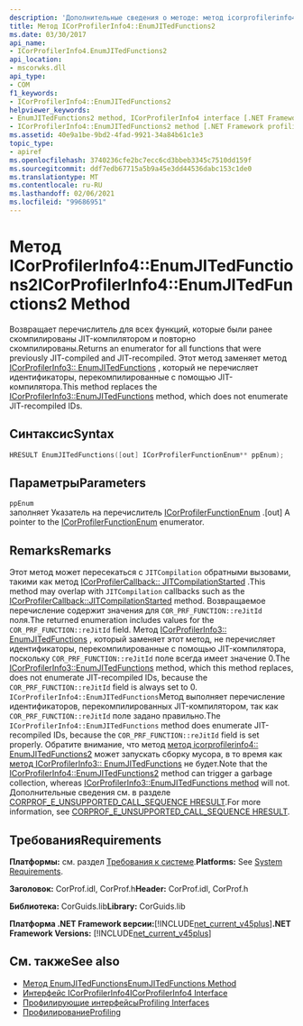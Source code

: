 ```yaml
---
description: 'Дополнительные сведения о методе: метод icorprofilerinfo4:: EnumJITedFunctions2'
title: Метод ICorProfilerInfo4::EnumJITedFunctions2
ms.date: 03/30/2017
api_name:
- ICorProfilerInfo4.EnumJITedFunctions2
api_location:
- mscorwks.dll
api_type:
- COM
f1_keywords:
- ICorProfilerInfo4::EnumJITedFunctions2
helpviewer_keywords:
- EnumJITedFunctions2 method, ICorProfilerInfo4 interface [.NET Framework profiling]
- ICorProfilerInfo4::EnumJITedFunctions2 method [.NET Framework profiling]
ms.assetid: 40e9a1be-9bd2-4fad-9921-34a84b61c1e3
topic_type:
- apiref
ms.openlocfilehash: 3740236cfe2bc7ecc6cd3bbeb3345c7510dd159f
ms.sourcegitcommit: ddf7edb67715a5b9a45e3dd44536dabc153c1de0
ms.translationtype: MT
ms.contentlocale: ru-RU
ms.lasthandoff: 02/06/2021
ms.locfileid: "99686951"
---
```

# <a name="icorprofilerinfo4enumjitedfunctions2-method"></a><span data-ttu-id="05ec9-103">Метод ICorProfilerInfo4::EnumJITedFunctions2</span><span class="sxs-lookup"><span data-stu-id="05ec9-103">ICorProfilerInfo4::EnumJITedFunctions2 Method</span></span>

<span data-ttu-id="05ec9-104">Возвращает перечислитель для всех функций, которые были ранее скомпилированы JIT-компилятором и повторно скомпилированы.</span><span class="sxs-lookup"><span data-stu-id="05ec9-104">Returns an enumerator for all functions that were previously JIT-compiled and JIT-recompiled.</span></span> <span data-ttu-id="05ec9-105">Этот метод заменяет метод [ICorProfilerInfo3:: EnumJITedFunctions](icorprofilerinfo3-enumjitedfunctions-method.md) , который не перечисляет идентификаторы, перекомпилированные с помощью JIT-компилятора.</span><span class="sxs-lookup"><span data-stu-id="05ec9-105">This method replaces the [ICorProfilerInfo3::EnumJITedFunctions](icorprofilerinfo3-enumjitedfunctions-method.md) method, which does not enumerate JIT-recompiled IDs.</span></span>  
  
## <a name="syntax"></a><span data-ttu-id="05ec9-106">Синтаксис</span><span class="sxs-lookup"><span data-stu-id="05ec9-106">Syntax</span></span>  
  
```cpp  
HRESULT EnumJITedFunctions([out] ICorProfilerFunctionEnum** ppEnum);  
```  
  
## <a name="parameters"></a><span data-ttu-id="05ec9-107">Параметры</span><span class="sxs-lookup"><span data-stu-id="05ec9-107">Parameters</span></span>  

 `ppEnum`  
 <span data-ttu-id="05ec9-108">заполняет Указатель на перечислитель [ICorProfilerFunctionEnum](icorprofilerfunctionenum-interface.md) .</span><span class="sxs-lookup"><span data-stu-id="05ec9-108">[out] A pointer to the [ICorProfilerFunctionEnum](icorprofilerfunctionenum-interface.md) enumerator.</span></span>  
  
## <a name="remarks"></a><span data-ttu-id="05ec9-109">Remarks</span><span class="sxs-lookup"><span data-stu-id="05ec9-109">Remarks</span></span>  

 <span data-ttu-id="05ec9-110">Этот метод может пересекаться с `JITCompilation` обратными вызовами, такими как метод [ICorProfilerCallback:: JITCompilationStarted](icorprofilercallback-jitcompilationstarted-method.md) .</span><span class="sxs-lookup"><span data-stu-id="05ec9-110">This method may overlap with `JITCompilation` callbacks such as the [ICorProfilerCallback::JITCompilationStarted](icorprofilercallback-jitcompilationstarted-method.md) method.</span></span> <span data-ttu-id="05ec9-111">Возвращаемое перечисление содержит значения для `COR_PRF_FUNCTION::reJitId` поля.</span><span class="sxs-lookup"><span data-stu-id="05ec9-111">The returned enumeration includes values for the `COR_PRF_FUNCTION::reJitId` field.</span></span> <span data-ttu-id="05ec9-112">Метод [ICorProfilerInfo3:: EnumJITedFunctions](icorprofilerinfo3-enumjitedfunctions-method.md) , который заменяет этот метод, не перечисляет идентификаторы, перекомпилированные с помощью JIT-компилятора, поскольку `COR_PRF_FUNCTION::reJitId` поле всегда имеет значение 0.</span><span class="sxs-lookup"><span data-stu-id="05ec9-112">The [ICorProfilerInfo3::EnumJITedFunctions](icorprofilerinfo3-enumjitedfunctions-method.md) method, which this method replaces, does not enumerate JIT-recompiled IDs, because the `COR_PRF_FUNCTION::reJitId` field is always set to 0.</span></span> <span data-ttu-id="05ec9-113">`ICorProfilerInfo4::EnumJITedFunctions`Метод выполняет перечисление идентификаторов, перекомпилированных JIT-компилятором, так как `COR_PRF_FUNCTION::reJitId` поле задано правильно.</span><span class="sxs-lookup"><span data-stu-id="05ec9-113">The `ICorProfilerInfo4::EnumJITedFunctions` method does enumerate JIT-recompiled IDs, because the `COR_PRF_FUNCTION::reJitId` field is set properly.</span></span> <span data-ttu-id="05ec9-114">Обратите внимание, что метод [метод icorprofilerinfo4:: EnumJITedFunctions2](icorprofilerinfo4-enumjitedfunctions2-method.md) может запускать сборку мусора, в то время как [метод ICorProfilerInfo3:: EnumJITedFunctions](icorprofilerinfo3-enumjitedfunctions-method.md) не будет.</span><span class="sxs-lookup"><span data-stu-id="05ec9-114">Note that the [ICorProfilerInfo4::EnumJITedFunctions2](icorprofilerinfo4-enumjitedfunctions2-method.md) method can trigger a garbage collection, whereas [ICorProfilerInfo3::EnumJITedFunctions method](icorprofilerinfo3-enumjitedfunctions-method.md) will not.</span></span>  <span data-ttu-id="05ec9-115">Дополнительные сведения см. в разделе [CORPROF_E_UNSUPPORTED_CALL_SEQUENCE HRESULT](corprof-e-unsupported-call-sequence-hresult.md).</span><span class="sxs-lookup"><span data-stu-id="05ec9-115">For more information, see [CORPROF_E_UNSUPPORTED_CALL_SEQUENCE HRESULT](corprof-e-unsupported-call-sequence-hresult.md).</span></span>  
  
## <a name="requirements"></a><span data-ttu-id="05ec9-116">Требования</span><span class="sxs-lookup"><span data-stu-id="05ec9-116">Requirements</span></span>  

 <span data-ttu-id="05ec9-117">**Платформы:** см. раздел [Требования к системе](../../get-started/system-requirements.md).</span><span class="sxs-lookup"><span data-stu-id="05ec9-117">**Platforms:** See [System Requirements](../../get-started/system-requirements.md).</span></span>  
  
 <span data-ttu-id="05ec9-118">**Заголовок:** CorProf.idl, CorProf.h</span><span class="sxs-lookup"><span data-stu-id="05ec9-118">**Header:** CorProf.idl, CorProf.h</span></span>  
  
 <span data-ttu-id="05ec9-119">**Библиотека:** CorGuids.lib</span><span class="sxs-lookup"><span data-stu-id="05ec9-119">**Library:** CorGuids.lib</span></span>  
  
 <span data-ttu-id="05ec9-120">**Платформа .NET Framework версии:**[!INCLUDE[net_current_v45plus](../../../../includes/net-current-v45plus-md.md)]</span><span class="sxs-lookup"><span data-stu-id="05ec9-120">**.NET Framework Versions:** [!INCLUDE[net_current_v45plus](../../../../includes/net-current-v45plus-md.md)]</span></span>  
  
## <a name="see-also"></a><span data-ttu-id="05ec9-121">См. также</span><span class="sxs-lookup"><span data-stu-id="05ec9-121">See also</span></span>

- [<span data-ttu-id="05ec9-122">Метод EnumJITedFunctions</span><span class="sxs-lookup"><span data-stu-id="05ec9-122">EnumJITedFunctions Method</span></span>](icorprofilerinfo3-enumjitedfunctions-method.md)
- [<span data-ttu-id="05ec9-123">Интерфейс ICorProfilerInfo4</span><span class="sxs-lookup"><span data-stu-id="05ec9-123">ICorProfilerInfo4 Interface</span></span>](icorprofilerinfo4-interface.md)
- [<span data-ttu-id="05ec9-124">Профилирующие интерфейсы</span><span class="sxs-lookup"><span data-stu-id="05ec9-124">Profiling Interfaces</span></span>](profiling-interfaces.md)
- [<span data-ttu-id="05ec9-125">Профилирование</span><span class="sxs-lookup"><span data-stu-id="05ec9-125">Profiling</span></span>](index.md)
